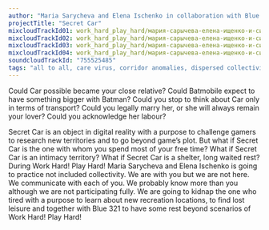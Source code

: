```yaml
---
author: "Maria Sarycheva and Elena Ischenko in collaboration with Blue 321"
projectTitle: "Secret Car"
mixcloudTrackId01: work_hard_play_hard/мария-сарычева-елена-ищенко-и-синяя-321-секретная-машина-настя-вепрева/
mixcloudTrackId02: work_hard_play_hard/мария-сарычева-елена-ищенко-и-синяя-321-секретная-машина-ульяна-быченкова-и-жанна-долгова/
mixcloudTrackId03: work_hard_play_hard/мария-сарычева-елена-ищенко-и-синяя-321-секретная-машина-саша-зубрицкая-1/
mixcloudTrackId04: work_hard_play_hard/мария-сарычева-елена-ищенко-и-синяя-321-секретная-машина-саша-зубрицкая-2/
soundcloudTrackId: "755525485"
tags: "all to all, care virus, corridor anomalies, dispersed collectivity, joy acceleration, practices of ourselves, spontaneous grassroots alternative"
---
```

Could Car possible became your close relative? Could Batmobile expect to have something bigger with Batman?  Could you stop to think about Car only in terms of transport? Could you legally marry her, or she will always remain your lover? Could you acknowledge her labour?

Secret Car is an object in digital reality with a purpose to challenge gamers to research new territories and to go beyond game’s plot. But what if Secret Car is the one with whom you spend most of your free time? What if Secret Car is an intimacy territory? What if Secret Car is a shelter, long waited rest? During Work Hard! Play Hard! Maria Sarycheva and Elena Ischenko is going to practice not included collectivity. We are with you but we are not here. We communicate with each of you. We probably know more than you although we are not participating fully. We are going to kidnap the one who tired with a purpose to learn about new recreation locations, to find lost leisure and together with Blue 321 to have some rest beyond scenarios of Work Hard! Play Hard!

